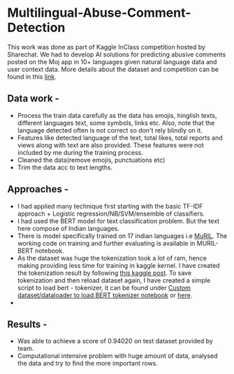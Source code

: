 # Multilingual-Abuse-Comment-Detection
This work was done as part of Kaggle InClass competition hosted by Sharechat. We had to develop AI solutions for predicting abusive comments posted on the Moj app in 10+ languages given natural language data and user context data.  More details about the dataset and competition can be found in this [link](https://www.kaggle.com/c/multilingualabusivecomment/overview).

## Data work - 
- Process the train data carefully as the data has emojis, hinglish texts, different languages text, some symbols, links etc. Also, note that the language detected often is not correct so don't rely blindly on it.
- Features like detected language of the text, total likes, total reports and views along with text are also provided. These features were not included by me during the training process.
- Cleaned the data(remove emojis, punctuations etc)
- Trim the data acc to text lengths.

## Approaches - 
- I had applied many technique first starting with the basic TF-IDF approach + Logistic regression/NB/SVM/ensemble of classifiers.
- I had used the BERT model for text classification problem. But the text here compose of Indian languages.
- There is model specifically trained on 17 indian languages i.e [MuRIL](https://tfhub.dev/google/MuRIL/1). The working code on training and further evaluating is available in MURIL-BERT notebook.
- As the dataset was huge the tokenization took a lot of ram, hence making providing less time for training in kaggle kernel. I have created the tokenization result by following [this kaggle post](https://www.kaggle.com/code/harveenchadha/tokenize-train-data-using-bert-tokenizer/notebook). To save tokenization and then reload dataset again, I have created a simple script to load bert - tokenizer, it can be found under [Custom dataset/dataloader to load BERT tokenizer notebook](https://github.com/deekshakoul/Multilingual-Abuse-Comment-Detection/blob/main/custom-dataset-dataloader-to-load-bert-tokenizer.ipynb) or [here](https://www.kaggle.com/code/deekoul/custom-dataset-dataloader-to-load-bert-tokenizer/notebook).
- 
## Results - 
-  Was able to achieve a score of 0.94020 on test dataset provided by team.
-  Computational intensive problem with huge amount of data, analysed the data and try to find the more important rows.
